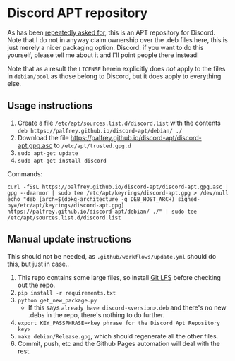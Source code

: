Discord APT repository
==

As has been [repeatedly asked for](https://support.discord.com/hc/en-us/community/posts/360031737491-Give-us-an-apt-repository-Linux-), this is an APT repository for Discord. Note that I do not in anyway claim ownership over the .deb files here, this is just merely a nicer packaging option. Discord: if you want to do this yourself, please tell me about it and I'll point people there instead!

Note that as a result the `LICENSE` herein explicitly does _not_ apply to the files in `debian/pool` as those belong to Discord, but it does apply to everything else.

Usage instructions
--
1. Create a file `/etc/apt/sources.list.d/discord.list` with the contents `deb https://palfrey.github.io/discord-apt/debian/ ./`
2. Download the file https://palfrey.github.io/discord-apt/discord-apt.gpg.asc to `/etc/apt/trusted.gpg.d`
3. `sudo apt-get update`
4. `sudo apt-get install discord`

Commands:

```shell
curl -fSsL https://palfrey.github.io/discord-apt/discord-apt.gpg.asc | gpg --dearmor | sudo tee /etc/apt/keyrings/discord-apt.gpg > /dev/null
echo "deb [arch=$(dpkg-architecture -q DEB_HOST_ARCH) signed-by=/etc/apt/keyrings/discord-apt.gpg] https://palfrey.github.io/discord-apt/debian/ ./" | sudo tee /etc/apt/sources.list.d/discord.list
```

Manual update instructions
--
This should not be needed, as `.github/workflows/update.yml` should do this, but just in case..

1. This repo contains some large files, so install [Git LFS](https://git-lfs.com/) before checking out the repo.
2. `pip install -r requirements.txt`
3. `python get_new_package.py`
    - If this says `already have discord-<version>.deb` and there's no new .debs in the repo, there's nothing to do further.
4. `export KEY_PASSPHRASE=<key phrase for the Discord Apt Repository key>`
5. `make debian/Release.gpg`, which should regenerate all the other files.
6. Commit, push, etc and the Github Pages automation will deal with the rest.